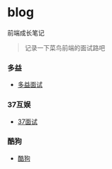 # blog
前端成长笔记

> 记录一下菜鸟前端的面试路吧

### 多益
* [多益面试](https://github.com/MrWeilian/blog/issues/1)<br>

### 37互娱
* [37面试](https://github.com/MrWeilian/blog/issues/2)<br>

### 酷狗
* [酷狗](https://github.com/MrWeilian/blog/issues/3)<br>
